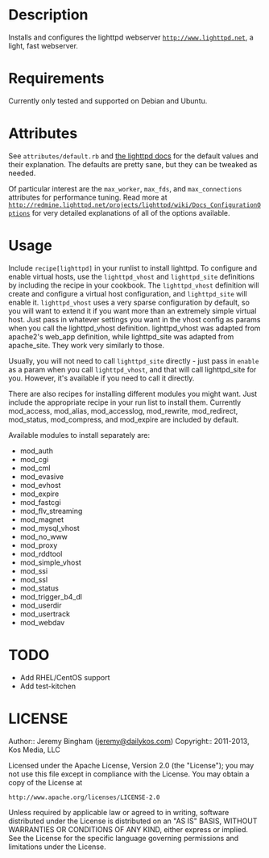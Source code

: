 Description
===========
Installs and configures the lighttpd webserver [`http://www.lighttpd.net`](http://www.lighttpd.net), a light, fast webserver.

Requirements
============
Currently only tested and supported on Debian and Ubuntu.

Attributes
==========
See `attributes/default.rb` and [the lighttpd docs](http://redmine.lighttpd.net/projects/lighttpd/wiki) for the default values and their explanation. The defaults are pretty sane, but they can be tweaked as needed.

Of particular interest are the `max_worker`, `max_fds`, and `max_connections` attributes for performance tuning. Read more at [`http://redmine.lighttpd.net/projects/lighttpd/wiki/Docs_ConfigurationOptions`](http://redmine.lighttpd.net/projects/lighttpd/wiki/Docs_ConfigurationOptions) for very detailed explanations of all of the options available.

Usage
=====
Include `recipe[lighttpd]` in your runlist to install lighttpd. To configure and enable virtual hosts, use the `lighttpd_vhost` and `lighttpd_site` definitions by including the recipe in your cookbook. The `lighttpd_vhost` definition will create and configure a virtual host configuration, and `lighttpd_site` will enable it. `lighttpd_vhost` uses a very sparse configuration by default, so you will want to extend it if you want more than an extremely simple virtual host. Just pass in whatever settings you want in the vhost config as params when you call the lighttpd_vhost definition. lighttpd_vhost was adapted from apache2's web_app definition, while lighttpd_site was adapted from apache_site. They work very similarly to those.

Usually, you will not need to call `lighttpd_site` directly - just pass in `enable` as a param when you call `lighttpd_vhost`, and that will call lighttpd_site for you. However, it's available if you need to call it directly.

There are also recipes for installing different modules you might want. Just include the appropriate recipe in your run list to install them. Currently mod_access, mod_alias, mod_accesslog, mod_rewrite, mod_redirect, mod_status, mod_compress, and mod_expire are included by default.

Available modules to install separately are:

* mod_auth
* mod_cgi
* mod_cml
* mod_evasive
* mod_evhost
* mod_expire
* mod_fastcgi
* mod_flv_streaming
* mod_magnet
* mod_mysql_vhost
* mod_no_www
* mod_proxy
* mod_rddtool
* mod_simple_vhost
* mod_ssi
* mod_ssl
* mod_status
* mod_trigger_b4_dl
* mod_userdir
* mod_usertrack
* mod_webdav

TODO
====
* Add RHEL/CentOS support
* Add test-kitchen

LICENSE
=======

Author:: Jeremy Bingham (<jeremy@dailykos.com>)
Copyright:: 2011-2013, Kos Media, LLC

Licensed under the Apache License, Version 2.0 (the "License");
you may not use this file except in compliance with the License.
You may obtain a copy of the License at

    http://www.apache.org/licenses/LICENSE-2.0

Unless required by applicable law or agreed to in writing, software
distributed under the License is distributed on an "AS IS" BASIS,
WITHOUT WARRANTIES OR CONDITIONS OF ANY KIND, either express or implied.
See the License for the specific language governing permissions and
limitations under the License.
